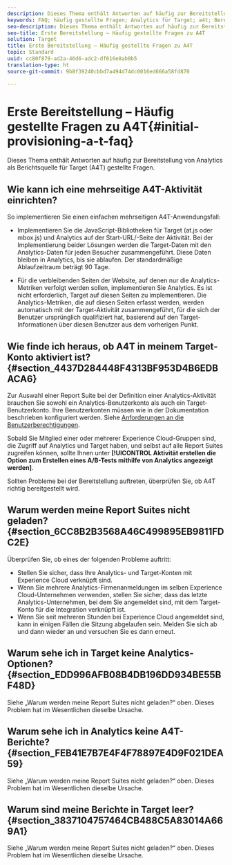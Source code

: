 ```yaml
---
description: Dieses Thema enthält Antworten auf häufig zur Bereitstellung von Analytics als Berichtsquelle für Target (A4T) gestellte Fragen.
keywords: FAQ; häufig gestellte Fragen; Analytics für Target; a4t; Bereitstellung; Bereitstellen; Adobe Experience Cloud
seo-description: Dieses Thema enthält Antworten auf häufig zur Bereitstellung von Analytics als Berichtsquelle für Target (A4T) gestellte Fragen.
seo-title: Erste Bereitstellung – Häufig gestellte Fragen zu A4T
solution: Target
title: Erste Bereitstellung – Häufig gestellte Fragen zu A4T
topic: Standard
uuid: cc80f879-ad2a-46d6-adc2-df616e8ab0b5
translation-type: ht
source-git-commit: 9b8f39240cbbd7a494d74dc0016ed666a58fd870

---
```



# Erste Bereitstellung – Häufig gestellte Fragen zu A4T{#initial-provisioning-a-t-faq}

Dieses Thema enthält Antworten auf häufig zur Bereitstellung von Analytics als Berichtsquelle für Target (A4T) gestellte Fragen.

## Wie kann ich eine mehrseitige A4T-Aktivität einrichten?

So implementieren Sie einen einfachen mehrseitigen A4T-Anwendungsfall:

* Implementieren Sie die JavaScript-Bibliotheken für Target (at.js oder mbox.js) und Analytics auf der Start-URL/-Seite der Aktivität. Bei der Implementierung beider Lösungen werden die Target-Daten mit den Analytics-Daten für jeden Besucher zusammengeführt. Diese Daten bleiben in Analytics, bis sie ablaufen. Der standardmäßige Ablaufzeitraum beträgt 90 Tage.

* Für die verbleibenden Seiten der Website, auf denen nur die Analytics-Metriken verfolgt werden sollen, implementieren Sie Analytics. Es ist nicht erforderlich, Target auf diesen Seiten zu implementieren. Die Analytics-Metriken, die auf diesen Seiten erfasst werden, werden automatisch mit der Target-Aktivität zusammengeführt, für die sich der Benutzer ursprünglich qualifiziert hat, basierend auf den Target-Informationen über diesen Benutzer aus dem vorherigen Punkt.

## Wie finde ich heraus, ob A4T in meinem Target-Konto aktiviert ist? {#section_4437D284448F4313BF953D4B6EDBACA6}

Zur Auswahl einer Report Suite bei der Definition einer Analytics-Aktivität brauchen Sie sowohl ein Analytics-Benutzerkonto als auch ein Target-Benutzerkonto. Ihre Benutzerkonten müssen wie in der Dokumentation beschrieben konfiguriert werden. Siehe [Anforderungen an die Benutzerberechtigungen](../../../c-integrating-target-with-mac/a4t/account-reqs.md#concept_4BC06CAB00BF46FF9362AFE98656B083).

Sobald Sie Mitglied einer oder mehrerer Experience Cloud-Gruppen sind, die Zugriff auf Analytics und Target haben, und selbst auf alle Report Suites zugreifen können, sollte Ihnen unter **[!UICONTROL Aktivität erstellen die Option zum Erstellen eines A/B-Tests mithilfe von Analytics angezeigt werden]**.

Sollten Probleme bei der Bereitstellung auftreten, überprüfen Sie, ob A4T richtig bereitgestellt wird.

## Warum werden meine Report Suites nicht geladen? {#section_6CC8B2B3568A46C499895EB9811FDC2E}

Überprüfen Sie, ob eines der folgenden Probleme auftritt:

* Stellen Sie sicher, dass Ihre Analytics- und Target-Konten mit Experience Cloud verknüpft sind.
* Wenn Sie mehrere Analytics-Firmenanmeldungen im selben Experience Cloud-Unternehmen verwenden, stellen Sie sicher, dass das letzte Analytics-Unternehmen, bei dem Sie angemeldet sind, mit dem Target-Konto für die Integration verknüpft ist.
* Wenn Sie seit mehreren Stunden bei Experience Cloud angemeldet sind, kann in einigen Fällen die Sitzung abgelaufen sein. Melden Sie sich ab und dann wieder an und versuchen Sie es dann erneut.

## Warum sehe ich in Target keine Analytics-Optionen? {#section_EDD996AFB08B4DB196DD934BE55BF48D}

Siehe „Warum werden meine Report Suites nicht geladen?“ oben. Dieses Problem hat im Wesentlichen dieselbe Ursache.

## Warum sehe ich in Analytics keine A4T-Berichte? {#section_FEB41E7B7E4F4F78897E4D9F021DEA59}

Siehe „Warum werden meine Report Suites nicht geladen?“ oben. Dieses Problem hat im Wesentlichen dieselbe Ursache.

## Warum sind meine Berichte in Target leer? {#section_3837104757464CB488C5A83014A669A1}

Siehe „Warum werden meine Report Suites nicht geladen?“ oben. Dieses Problem hat im Wesentlichen dieselbe Ursache.

